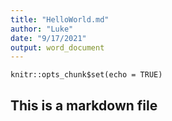 ```yaml
---
title: "HelloWorld.md"
author: "Luke"
date: "9/17/2021"
output: word_document
---
```


```{r setup, include=FALSE}
knitr::opts_chunk$set(echo = TRUE)
```

## This is a markdown file